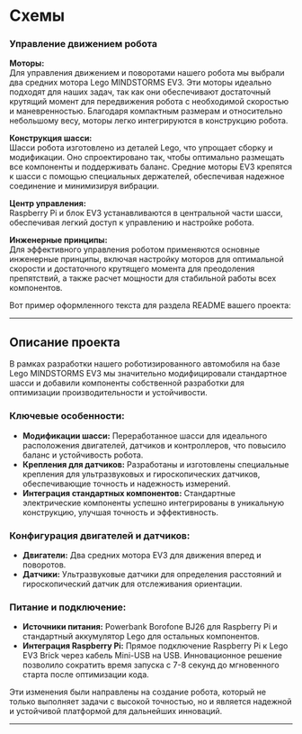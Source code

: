 Схемы
====

### Управление движением робота

**Моторы:**  
Для управления движением и поворотами нашего робота мы выбрали два средних мотора Lego MINDSTORMS EV3. Эти моторы идеально подходят для наших задач, так как они обеспечивают достаточный крутящий момент для передвижения робота с необходимой скоростью и маневренностью. Благодаря компактным размерам и относительно небольшому весу, моторы легко интегрируются в конструкцию робота.

**Конструкция шасси:**  
Шасси робота изготовлено из деталей Lego, что упрощает сборку и модификации. Оно спроектировано так, чтобы оптимально размещать все компоненты и поддерживать баланс. Средние моторы EV3 крепятся к шасси с помощью специальных держателей, обеспечивая надежное соединение и минимизируя вибрации.

**Центр управления:**  
Raspberry Pi и блок EV3 устанавливаются в центральной части шасси, обеспечивая легкий доступ к управлению и настройке робота.

**Инженерные принципы:**  
Для эффективного управления роботом применяются основные инженерные принципы, включая настройку моторов для оптимальной скорости и достаточного крутящего момента для преодоления препятствий, а также расчет мощности для стабильной работы всех компонентов.

Вот пример оформленного текста для раздела README вашего проекта:

---

## Описание проекта

В рамках разработки нашего роботизированного автомобиля на базе Lego MINDSTORMS EV3 мы значительно модифицировали стандартное шасси и добавили компоненты собственной разработки для оптимизации производительности и устойчивости. 

### Ключевые особенности:
- **Модификации шасси:** Переработанное шасси для идеального расположения двигателей, датчиков и контроллеров, что повысило баланс и устойчивость робота.
- **Крепления для датчиков:** Разработаны и изготовлены специальные крепления для ультразвуковых и гироскопических датчиков, обеспечивающие точность и надежность измерений.
- **Интеграция стандартных компонентов:** Стандартные электрические компоненты успешно интегрированы в уникальную конструкцию, улучшая точность и эффективность.

### Конфигурация двигателей и датчиков:
- **Двигатели:** Два средних мотора EV3 для движения вперед и поворотов.
- **Датчики:** Ультразвуковые датчики для определения расстояний и гироскопический датчик для отслеживания ориентации.

### Питание и подключение:
- **Источники питания:** Powerbank Borofone BJ26 для Raspberry Pi и стандартный аккумулятор Lego для остальных компонентов.
- **Интеграция Raspberry Pi:** Прямое подключение Raspberry Pi к Lego EV3 Brick через кабель Mini-USB на USB. Инновационное решение позволило сократить время запуска с 7-8 секунд до мгновенного старта после оптимизации кода.

Эти изменения были направлены на создание робота, который не только выполняет задачи с высокой точностью, но и является надежной и устойчивой платформой для дальнейших инноваций.

---
